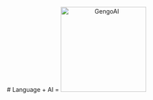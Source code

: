 <p align="center"># Language + AI = <img src="https://www.gengoai.com/gengoai/images/gengoai.png" alt="GengoAI" width=200/></p>

